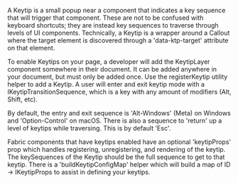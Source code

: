 A Keytip is a small popup near a component that indicates a key sequence that
will trigger that component. These are not to be confused with keyboard
shortcuts; they are instead key sequences to traverse through levels of UI
components. Technically, a Keytip is a wrapper around a Callout where the
target element is discovered through a 'data-ktp-target' attribute on that
element.

To enable Keytips on your page, a developer will add the KeytipLayer component
somewhere in their document. It can be added anywhere in your document, but
must only be added once. Use the registerKeytip utility helper to add a
Keytip. A user will enter and exit keytip mode with a
IKeytipTransitionSequence, which is a key with any amount of modifiers (Alt,
Shift, etc).

By default, the entry and exit sequence is 'Alt-Windows' (Meta) on Windows and
'Option-Control' on macOS. There is also a sequence to 'return' up a level of
keytips while traversing. This is by default 'Esc'.

Fabric components that have keytips enabled have an optional 'keytipProps' prop
which handles registering, unregistering, and rendering of the keytip. The
keySequences of the Keytip should be the full sequence to get to that keytip.
There is a 'buildKeytipConfigMap' helper which will build a map of ID ->
IKeytipProps to assist in defining your keytips.
